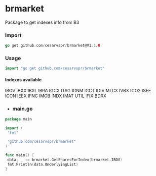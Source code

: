 # brmarket

Package to get indexes info from B3

### Import

```go
go get github.com/cesarvspr/brmarket@V1.1.0
```

### Usage

```go
import "go get github.com/cesarvspr/brmarket"
```

#### Indexes available

  IBOV
  IBXX
  IBXL
  IBRA
  IGCX
  ITAG
  IGNM
  IGCT
  IDIV
  MLCX
  IVBX
  ICO2
  ISEE
  ICON
  IEEX
  IFNC
  IMOB
  INDX
  IMAT
  UTIL
  IFIX
  BDRX

- ### main.go

```go
package main

import (
 "fmt"

 "github.com/cesarvspr/brmarket"
)

func main() {
 data, _ := brmarket.GetSharesForIndex(brmarket.IBOV)
 fmt.Println(data.UnderlyingList)
}

```
